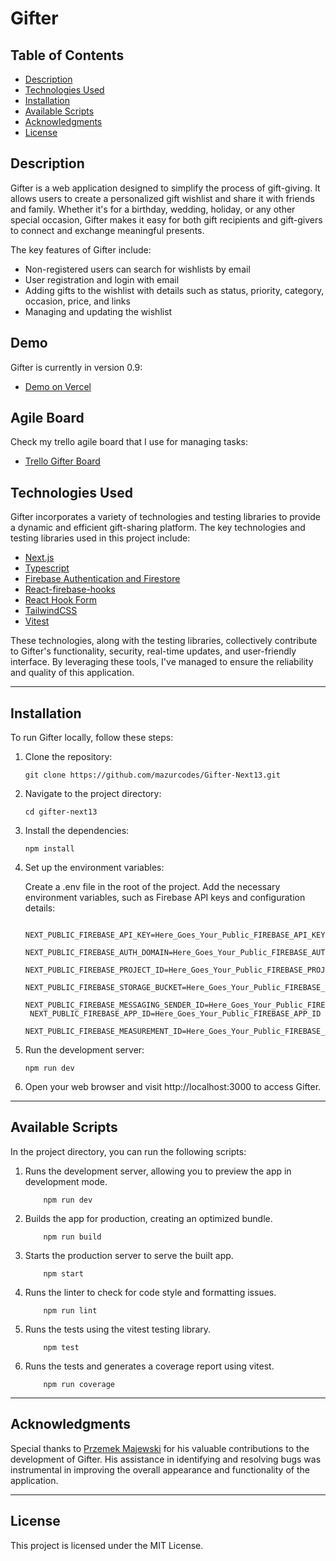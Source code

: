 # Gifter

## Table of Contents

- [Description](#description)
- [Technologies Used](#technologies-used)
- [Installation](#installation)
- [Available Scripts](#available-scripts)
- [Acknowledgments](#acknowledgments)
- [License](#license)

## Description

Gifter is a web application designed to simplify the process of gift-giving. It allows users to create a personalized gift wishlist and share it with friends and family. Whether it's for a birthday, wedding, holiday, or any other special occasion, Gifter makes it easy for both gift recipients and gift-givers to connect and exchange meaningful presents.

The key features of Gifter include:

- Non-registered users can search for wishlists by email
- User registration and login with email
- Adding gifts to the wishlist with details such as status, priority, category, occasion, price, and links
- Managing and updating the wishlist

## Demo

Gifter is currently in version 0.9:

- [Demo on Vercel](https://gifter-next13.vercel.app/)

## Agile Board

Check my trello agile board that I use for managing tasks:

- [Trello Gifter Board](https://trello.com/b/9Cu5EkjO/gifter-app)

## Technologies Used

Gifter incorporates a variety of technologies and testing libraries to provide a dynamic and efficient gift-sharing platform. The key technologies and testing libraries used in this project include:

- [Next.js](https://nextjs.org/)
- [Typescript](https://www.typescriptlang.org/)
- [Firebase Authentication and Firestore](https://firebase.google.com/)
- [React-firebase-hooks](https://github.com/CSFrequency/react-firebase-hooks)
- [React Hook Form](https://react-hook-form.com/)
- [TailwindCSS](https://tailwindcss.com/)
- [Vitest](https://vitest.dev/)

These technologies, along with the testing libraries, collectively contribute to Gifter's functionality, security, real-time updates, and user-friendly interface. By leveraging these tools, I've managed to ensure the reliability and quality of this application.

---

## Installation

To run Gifter locally, follow these steps:

1. Clone the repository:

   ```shell
   git clone https://github.com/mazurcodes/Gifter-Next13.git
   ```

2. Navigate to the project directory:

   ```shell
   cd gifter-next13
   ```

3. Install the dependencies:

   ```shell
   npm install
   ```

4. Set up the environment variables:

   Create a .env file in the root of the project.
   Add the necessary environment variables, such as Firebase API keys and configuration details:

   ```env
    NEXT_PUBLIC_FIREBASE_API_KEY=Here_Goes_Your_Public_FIREBASE_API_KEY
    NEXT_PUBLIC_FIREBASE_AUTH_DOMAIN=Here_Goes_Your_Public_FIREBASE_AUTH_DOMAIN
    NEXT_PUBLIC_FIREBASE_PROJECT_ID=Here_Goes_Your_Public_FIREBASE_PROJECT_ID
    NEXT_PUBLIC_FIREBASE_STORAGE_BUCKET=Here_Goes_Your_Public_FIREBASE_STORAGE_BUCKET
    NEXT_PUBLIC_FIREBASE_MESSAGING_SENDER_ID=Here_Goes_Your_Public_FIREBASE_MESSAGING_SENDER_ID
    NEXT_PUBLIC_FIREBASE_APP_ID=Here_Goes_Your_Public_FIREBASE_APP_ID
    NEXT_PUBLIC_FIREBASE_MEASUREMENT_ID=Here_Goes_Your_Public_FIREBASE_MEASUREMENT_ID
   ```

5. Run the development server:

   ```shell
   npm run dev
   ```

6. Open your web browser and visit http://localhost:3000 to access Gifter.

---

## Available Scripts

In the project directory, you can run the following scripts:

1. Runs the development server, allowing you to preview the app in development mode.

   ```shell
       npm run dev
   ```

2. Builds the app for production, creating an optimized bundle.

   ```shell
       npm run build
   ```

3. Starts the production server to serve the built app.

   ```shell
       npm start
   ```

4. Runs the linter to check for code style and formatting issues.

   ```shell
       npm run lint
   ```

5. Runs the tests using the vitest testing library.

   ```shell
       npm test
   ```

6. Runs the tests and generates a coverage report using vitest.

   ```shell
       npm run coverage
   ```

---

## Acknowledgments

Special thanks to [Przemek Majewski](https://github.com/emeczku) for his valuable contributions to the development of Gifter. His assistance in identifying and resolving bugs was instrumental in improving the overall appearance and functionality of the application.

---

## License

This project is licensed under the MIT License.
